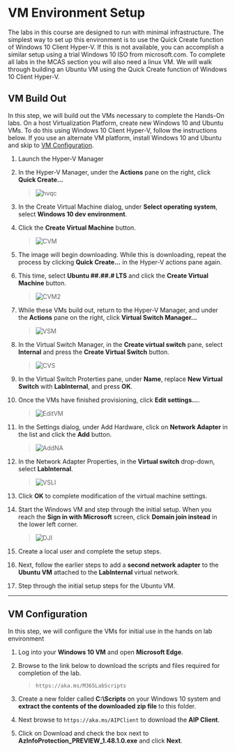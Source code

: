 # VM Environment Setup

The labs in this course are designed to run with minimal infrastructure.  The simplest way to set up this environment is to use the Quick Create function of Windows 10 Client Hyper-V. If this is not available, you can accomplish a similar setup using a trial Windows 10 ISO from microsoft.com. To complete all labs in the MCAS section you will also need a linux VM.  We will walk through building an Ubuntu VM using the Quick Create function of Windows 10 Client Hyper-V.

## VM Build Out
In this step, we will build out the VMs necessary to complete the Hands-On labs.  On a host Virtualization Platform, create new Windows 10 and Ubuntu VMs.  To do this using Windows 10 Client Hyper-V, follow the instructions below. If you use an alternate VM platform, install Windows 10 and Ubuntu and skip to [VM Configuration](#vm-configuration).

1. Launch the Hyper-V Manager
 
1. In the Hyper-V Manager, under the **Actions** pane on the right, click **Quick Create...**

    > ![hvqc](\Media\hvqc.png)
1. In the Create Virtual Machine dialog, under **Select operating system**, select **Windows 10 dev environment**.
1. Click the **Create Virtual Machine** button.

    > ![CVM](\Media\CVM.png)
1. The image will begin downloading. While this is downloading, repeat the process by clicking **Quick Create...** in the Hyper-V actions pane again.
1. This time, select **Ubuntu ##.##.# LTS** and click the **Create Virtual Machine** button.

    > ![CVM2](\Media\CVM2.png)
1. While these VMs build out, return to the Hyper-V Manager, and under the **Actions** pane on the right, click **Virtual Switch Manager...** 

    > ![VSM](\Media\VSM.png)
1. In the Virtual Switch Manager, in the **Create virtual switch** pane, select **Internal** and press the **Create Virtual Switch** button.

    > ![CVS](\Media\CVS.png)
1. In the Virtual Switch Proterties pane, under **Name**, replace **New Virtual Switch** with **LabInternal**, and press **OK**. 


1. Once the VMs have finished provisioning, click **Edit settings...**.

    > ![EditVM](\Media\EditVM.png)
1. In the Settings dialog, under Add Hardware, click on **Network Adapter** in the list and click the **Add** button.

    > ![AddNA](\Media\AddNA.png)
1. In the Network Adapter Properties, in the **Virtual switch** drop-down, select **LabInternal**.

    > ![VSLI](\Media\VSLI.png)
1. Click **OK** to complete modification of the virtual machine settings.
1. Start the Windows VM and step through the initial setup.  When you reach the **Sign in with Microsoft** screen, click **Domain join instead** in the lower left corner.

    > ![DJI](\Media\DJI.png)
1. Create a local user and complete the setup steps.
1. Next, follow the earlier steps to add a **second network adapter** to the **Ubuntu VM** attached to the **LabInternal** virtual network.
1. Step through the initial setup steps for the Ubuntu VM.

---

## VM Configuration
In this step, we will configure the VMs for initial use in the hands on lab environment

1. Log into your **Windows 10 VM** and open **Microsoft Edge**.
1. Browse to the link below to download the scripts and files required for completion of the lab.  

    >```https://aka.ms/M365LabScripts```

1. Create a new folder called **C:\Scripts** on your Windows 10 system and **extract the contents of the downloaded zip file** to this folder.
1. Next browse to ```https://aka.ms/AIPClient``` to download the **AIP Client**.
1. Click on Download and check the box next to **AzInfoProtection_PREVIEW_1.48.1.0.exe** and click **Next**.

